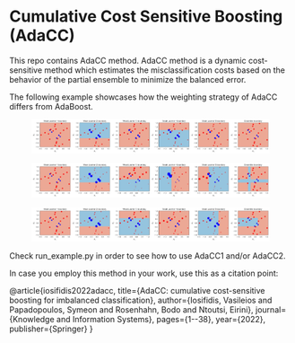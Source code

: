 # Cumulative Cost Sensitive Boosting (AdaCC)

This repo contains AdaCC method. AdaCC method is a dynamic cost-sensitive method which estimates the misclassification costs based on the behavior of the partial ensemble to minimize the balanced error.

The following example showcases how the weighting strategy of AdaCC differs from AdaBoost.

<figure>
  <img src="boost_toy.png" alt="AdaBoost">
</figure>

<figure>
  <img src="adacc1_toy.png" alt="AdaCC1">
</figure>

<figure>
  <img src="adacc2_toy.png" alt="AdaCC2">
</figure>

Check run_example.py in order to see how to use AdaCC1 and/or AdaCC2.

In case you employ this method in your work, use this as a citation point:

@article{iosifidis2022adacc,
  title={AdaCC: cumulative cost-sensitive boosting for imbalanced classification},
  author={Iosifidis, Vasileios and Papadopoulos, Symeon and Rosenhahn, Bodo and Ntoutsi, Eirini},
  journal={Knowledge and Information Systems},
  pages={1--38},
  year={2022},
  publisher={Springer}
}
